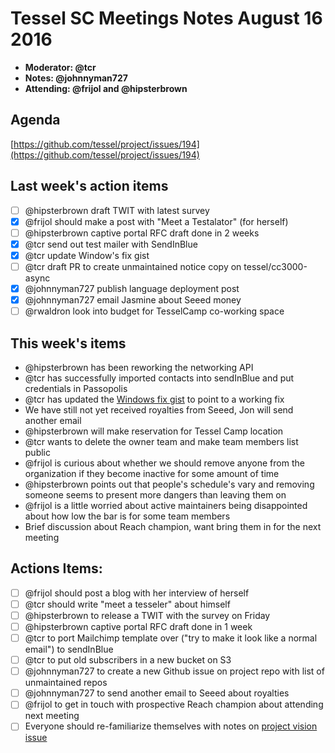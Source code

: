 # Tessel SC Meetings Notes August 16 2016

- **Moderator: @tcr**
- **Notes: @johnnyman727**
- **Attending: @frijol and @hipsterbrown**


## Agenda

[https://github.com/tessel/project/issues/194](https://github.com/tessel/project/issues/194)


## Last week's action items

- [ ] @hipsterbrown draft TWIT with latest survey
- [x] @frijol should make a post with "Meet a Testalator" (for herself)
- [ ] @hipsterbrown captive portal RFC draft done in 2 weeks
- [x] @tcr send out test mailer with SendInBlue
- [x] @tcr update Window's fix gist
- [ ] @tcr draft PR to create unmaintained notice copy on tessel/cc3000-async
- [x] @johnnyman727 publish language deployment post
- [x] @johnnyman727 email Jasmine about Seeed money
- [ ] @rwaldron look into budget for TesselCamp co-working space

## This week's items
- @hipsterbrown has been reworking the networking API
- @tcr has successfully imported contacts into sendInBlue and put credentials in Passopolis
- @tcr has updated the [Windows fix gist](https://gist.github.com/tcr/992978a5dbe5bff2e18f495c5c0973c3) to point to a working fix
- We have still not yet received royalties from Seeed, Jon will send another email
- @hipsterbrown will make reservation for Tessel Camp location
- @tcr wants to delete the owner team and make team members list public
- @frijol is curious about whether we should remove anyone from the organization if they become inactive for some amount of time
- @hipsterbrown points out that people's schedule's vary and removing someone seems to present more dangers than leaving them on
- @frijol is a little worried about active maintainers being disappointed about how low the bar is for some team members
- Brief discussion about Reach champion, want bring them in for the next meeting


## Actions Items:

- [ ] @frijol should post a blog with her interview of herself
- [ ] @tcr should write "meet a tesseler" about himself
- [ ] @hipsterbrown to release a TWIT with the survey on Friday
- [ ] @hipsterbrown captive portal RFC draft done in 1 week
- [ ] @tcr to port Mailchimp template over ("try to make it look like a normal email") to sendInBlue
- [ ] @tcr to put old subscribers in a new bucket on S3
- [ ] @johnnyman727 to create a new Github issue on project repo with list of unmaintained repos
- [ ] @johnnyman727 to send another email to Seeed about royalties
- [ ] @frijol to get in touch with prospective Reach champion about attending next meeting
- [ ] Everyone should re-familiarize themselves with notes on [project vision issue](https://github.com/tessel/project/issues/186)
